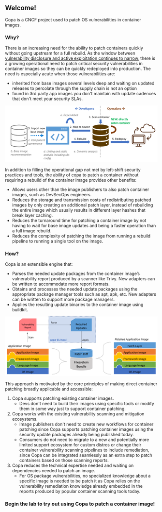 ## Welcome!

Copa is a CNCF project used to patch OS vulnerabilities in container images.

### Why? 
There is an increasing need for the ability to patch containers quickly without going upstream for a full rebuild. As the window between [vulnerability disclosure and active exploitation continues to narrow](https://www.bleepingcomputer.com/news/security/hackers-scan-for-vulnerabilities-within-15-minutes-of-disclosure/), there is a growing operational need to patch critical security vulnerabilities in container images so they can be quickly redeployed into production. The need is especially acute when those vulnerabilities are:
* inherited from base images several levels deep and waiting on updated releases to percolate through the supply chain is not an option
* found in 3rd party app images you don't maintain with update cadences that don't meet your security SLAs.

![Direct image patching](img/direct-image-patching.png)

In addition to filling the operational gap not met by left-shift security practices and tools, the ability of copa to patch a container without requiring a rebuild of the container image provides other benefits:
* Allows users other than the image publishers to also patch container images, such as DevSecOps engineers.
* Reduces the storage and transmission costs of redistributing patched images by only creating an additional patch layer, instead of rebuilding the entire image which usually results in different layer hashes that break layer caching.
* Reduces the turnaround time for patching a container image by not having to wait for base image updates and being a faster operation than a full image rebuild.
* Reduces the complexity of patching the image from running a rebuild pipeline to running a single tool on the image.

### How?
Copa is an extensible engine that:
* Parses the needed update packages from the container image’s vulnerability report produced by a scanner like Trivy. New adapters can be written to accommodate more report formats.
* Obtains and processes the needed update packages using the appropriate package manager tools such as apt, apk, etc. New adapters can be written to support more package managers.
* Applies the resulting update binaries to the container image using buildkit.

![Vulnerability patch](img/vulnerability-patch.png)

This approach is motivated by the core principles of making direct container patching broadly applicable and accessible:
1. Copa supports patching existing container images.
    * Devs don't need to build their images using specific tools or modify them in some way just to support container patching.
2. Copa works with the existing vulnerability scanning and mitigation ecosystems.
    * Image publishers don't need to create new workflows for container patching since Copa supports patching container images using the security update packages already being published today.
    * Consumers do not need to migrate to a new and potentially more limited support ecosystem for custom distros or change their container vulnerability scanning pipelines to include remediation, since Copa can be integrated seamlessly as an extra step to patch containers based on those scanning reports.
3. Copa reduces the technical expertise needed and waiting on dependencies needed to patch an image.
    * For OS package vulnerabilities, no specialized knowledge about a specific image is needed to be patch it as Copa relies on the vulnerability remediation knowledge already embedded in the reports produced by popular container scanning tools today.

### Begin the lab to try out using Copa to patch a container image!